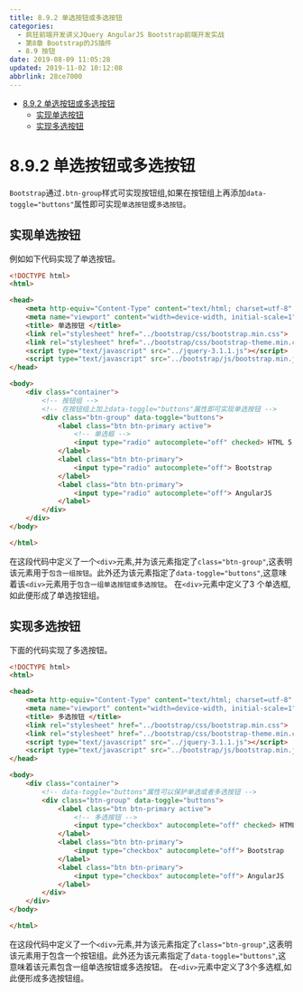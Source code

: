 ```yaml
---
title: 8.9.2 单选按钮或多选按钮
categories: 
  - 疯狂前端开发讲义JQuery AngularJS Bootstrap前端开发实战
  - 第8章 Bootstrap的JS插件
  - 8.9 按钮
date: 2019-08-09 11:05:28
updated: 2019-11-02 10:12:08
abbrlink: 28ce7000
---
```

<div id='my_toc'>

- [8.9.2 单选按钮或多选按钮](/JavaReadingNotes/28ce7000/#8-9-2-单选按钮或多选按钮)
    - [实现单选按钮](/JavaReadingNotes/28ce7000/#实现单选按钮)
    - [实现多选按钮](/JavaReadingNotes/28ce7000/#实现多选按钮)

</div>
<!--more-->
<script>if (navigator.platform.toLowerCase() == 'win32'){document.getElementById('my_toc').style.display = 'none';}</script>

<!--end-->
<!--SSTStart-->
# 8.9.2 单选按钮或多选按钮 #
`Bootstrap`通过`.btn-group`样式可实现按钮组,如果在按钮组上再添加`data-toggle="buttons"`属性即可实现`单选按钮`或`多选按钮`。
## 实现单选按钮 ##
例如如下代码实现了单选按钮。
```html
<!DOCTYPE html>
<html>

<head>
	<meta http-equiv="Content-Type" content="text/html; charset=utf-8" />
	<meta name="viewport" content="width=device-width, initial-scale=1">
	<title> 单选按钮 </title>
	<link rel="stylesheet" href="../bootstrap/css/bootstrap.min.css">
	<link rel="stylesheet" href="../bootstrap/css/bootstrap-theme.min.css">
	<script type="text/javascript" src="../jquery-3.1.1.js"></script>
	<script type="text/javascript" src="../bootstrap/js/bootstrap.min.js"></script>
</head>

<body>
	<div class="container">
		<!-- 按钮组 -->
		<!-- 在按钮组上加上data-toggle="buttons"属性即可实现单选按钮 -->
		<div class="btn-group" data-toggle="buttons">
			<label class="btn btn-primary active">
				<!-- 单选框 -->
				<input type="radio" autocomplete="off" checked> HTML 5（默认选中）
			</label>
			<label class="btn btn-primary">
				<input type="radio" autocomplete="off"> Bootstrap
			</label>
			<label class="btn btn-primary">
				<input type="radio" autocomplete="off"> AngularJS
			</label>
		</div>
	</div>
</body>

</html>
```
在这段代码中定义了一个`<div>`元素,并为该元素指定了`class="btn-group"`,这表明该元素用于`包含一组按钮`。此外还为该元素指定了`data-toggle="buttons"`,这意味着该`<div>`元素用于`包含一组单选按钮或多选按钮`。
在`<div>`元素中定义了3 个单选框,如此便形成了单选按钮组。
## 实现多选按钮 ##
下面的代码实现了多选按钮。
```html
<!DOCTYPE html>
<html>

<head>
	<meta http-equiv="Content-Type" content="text/html; charset=utf-8" />
	<meta name="viewport" content="width=device-width, initial-scale=1">
	<title> 多选按钮 </title>
	<link rel="stylesheet" href="../bootstrap/css/bootstrap.min.css">
	<link rel="stylesheet" href="../bootstrap/css/bootstrap-theme.min.css">
	<script type="text/javascript" src="../jquery-3.1.1.js"></script>
	<script type="text/javascript" src="../bootstrap/js/bootstrap.min.js"></script>
</head>

<body>
	<div class="container">
		<!-- data-toggle="buttons"属性可以保护单选或者多选按钮 -->
		<div class="btn-group" data-toggle="buttons">
			<label class="btn btn-primary active">
				<!-- 多选按钮 -->
				<input type="checkbox" autocomplete="off" checked> HTML 5（默认选中）
			</label>
			<label class="btn btn-primary">
				<input type="checkbox" autocomplete="off"> Bootstrap
			</label>
			<label class="btn btn-primary">
				<input type="checkbox" autocomplete="off"> AngularJS
			</label>
		</div>
	</div>
</body>

</html>
```
在这段代码中定义了一个`<div>`元素,并为该元素指定了`class="btn-group"`,这表明该元素用于包含一个按钮组。此外还为该元素指定了`data-toggle="buttons"`,这意味着该元素包含一组单选按钮或多选按钮。
在`<div>`元素中定义了3个多选框,如此便形成多选按钮组。
<!--SSTStop-->

